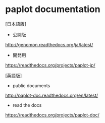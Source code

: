 # paplot documentation

[日本語版]

 - 公開版

http://genomon.readthedocs.org/ja/latest/

 - 開発用

https://readthedocs.org/projects/paplot-jp/

[英語版]

 - public documents

http://paplot-doc.readthedocs.org/en/latest/

 - read the docs

https://readthedocs.org/projects/paplot-doc/
